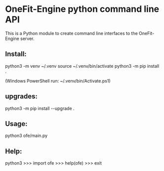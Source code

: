 # OneFit-Engine python command line API

This is a Python module to create command line interfaces to the OneFit-Engine server.

## Install:

python3 -m venv ~/.venv
source ~/.venv/bin/activate
python3 -m pip install .

(Windows PowerShell run: ~/.venv/bin/Activate.ps1)

## upgrades:

python3 -m pip install --upgrade .

## Usage:

python3 ofe/main.py

## Help:

python3
\>\>\> import ofe
\>\>\> help(ofe)
\>\>\> exit
